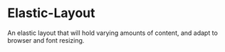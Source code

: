 # Elastic-Layout
An elastic layout that will hold varying amounts of content, and adapt to browser and font resizing.
